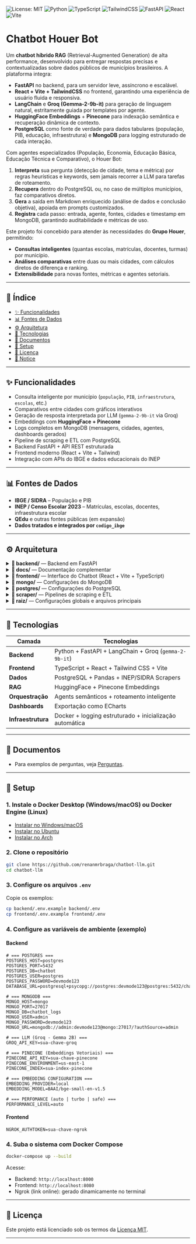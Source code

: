 ![License: MIT](https://img.shields.io/badge/License-MIT-yellow.svg?style=for-the-badge)
![Python](https://img.shields.io/badge/Python-3.13%2B-blue?style=for-the-badge&logo=python&logoColor=white)
![TypeScript](https://img.shields.io/badge/TypeScript-3178C6?style=for-the-badge&logo=typescript&logoColor=white)
![TailwindCSS](https://img.shields.io/badge/Tailwind_CSS-38B2AC?style=for-the-badge&logo=tailwind-css&logoColor=white)
![FastAPI](https://img.shields.io/badge/FastAPI-00C7B7?style=for-the-badge&logo=fastapi&logoColor=white)
![React](https://img.shields.io/badge/React-2023-%2361DAFB?style=for-the-badge&logo=react&logoColor=white)
![Vite](https://img.shields.io/badge/Vite-646CFF?style=for-the-badge&logo=vite&logoColor=white)

# Chatbot Houer Bot

Um **chatbot híbrido RAG** (Retrieval-Augmented Generation) de alta performance, desenvolvido para entregar respostas precisas e contextualizadas sobre dados públicos de municípios brasileiros.
A plataforma integra:

- **FastAPI** no backend, para um servidor leve, assíncrono e escalável.
- **React + Vite + TailwindCSS** no frontend, garantindo uma experiência de usuário fluida e responsiva.
- **LangChain** e **Groq (Gemma-2-9b-it)** para geração de linguagem natural, estritamente guiada por templates por agente.
- **HuggingFace Embeddings** + **Pinecone** para indexação semântica e recuperação dinâmica de contexto.
- **PostgreSQL** como fonte de verdade para dados tabulares (população, PIB, educação, infraestrutura) e **MongoDB** para logging estruturado de cada interação.

Com agentes especializados (População, Economia, Educação Básica, Educação Técnica e Comparativo), o Houer Bot:

1. **Interpreta** sua pergunta (detecção de cidade, tema e métrica) por regras heurísticas e keywords, sem jamais recorrer a LLM para tarefas de roteamento.
2. **Recupera** dentro do PostgreSQL ou, no caso de múltiplos municípios, faz comparativos diretos.
3. **Gera** a saída em Markdown enriquecido (análise de dados e conclusão objetiva), apoiada em prompts customizados.
4. **Registra** cada passo: entrada, agente, fontes, cidades e timestamp em MongoDB, garantindo auditabilidade e métricas de uso.

Este projeto foi concebido para atender às necessidades do **Grupo Houer**, permitindo:

- **Consultas inteligentes** (quantas escolas, matrículas, docentes, turmas) por município.
- **Análises comparativas** entre duas ou mais cidades, com cálculos diretos de diferença e ranking.
- **Extensibilidade** para novas fontes, métricas e agentes setoriais.

---

## 📌 Índice

- [✨ Funcionalidades](#-funcionalidades)
- [📊 Fontes de Dados](#-fontes-de-dados)
- [⚙️ Arquitetura](#️-arquitetura)
- [🧰 Tecnologias](#-tecnologias)
- [💬 Documentos](#-exemplos-de-perguntas)
- [🚀 Setup](#-setup)
- [📄 Licença](#-licença)
- [📢 Notice](#-notice)

---

## ✨ Funcionalidades

- Consulta inteligente por município (`população`, `PIB`, `infraestrutura`, `escolas`, etc.)
- Comparativos entre cidades com gráficos interativos
- Geração de resposta interpretada por LLM (`gemma-2-9b-it` via Groq)
- Embeddings com **HuggingFace + Pinecone**
- Logs completos em MongoDB (mensagens, cidades, agentes, dashboards gerados)
- Pipeline de scraping e ETL com PostgreSQL
- Backend FastAPI + API REST estruturada
- Frontend moderno (React + Vite + Tailwind)
- Integração com APIs do IBGE e dados educacionais do INEP

---

## 📊 Fontes de Dados

- **IBGE / SIDRA** – População e PIB
- **INEP / Censo Escolar 2023** – Matrículas, escolas, docentes, infraestrutura escolar
- **QEdu** e outras fontes públicas (em expansão)
- **Dados tratados e integrados por `codigo_ibge`**

---

## ⚙️ Arquitetura

<details>
<summary><strong>📁 backend/</strong> — Backend em FastAPI</summary>

```bash
├── config/               # Configurações específicas do backend (ngrok, environment, etc.)
├── core/                 # Agentes semânticos, roteadores, prompts e engine LLM
├── data/                 # Dados baixados e embeddings locais gerados
├── database/             # Conexões e funções auxiliares para PostgreSQL e MongoDB
├── startup/              # Inicialização automática de embeddings e serviços
├── tests/                # Testes automatizados do backend
├── uploads-temp/         # Diretório temporário para uploads do usuário
├── utils/                # Funções utilitárias (logs, embedder, retriever, etc.)
├── .dockerignore         # Arquivos ignorados no build da imagem Docker do backend
├── .env                  # Variáveis de ambiente reais (não versionadas)
├── .env.example          # Modelo de variáveis para ambiente backend
├── Dockerfile            # Dockerfile com build do backend em FastAPI
├── main.py               # Entrypoint principal da API FastAPI
└── requirements.txt      # Dependências Python do backend
```

</details>

<details>
<summary><strong>📁 docs/</strong> — Documentação complementar</summary>

```bash
├── Explicação.md         # Documento de Business Understanding do projeto
└── Perguntas.md          # Exemplos prontos de perguntas ao chatbot
```

</details>

<details>
<summary><strong>📁 frontend/</strong> — Interface do Chatbot (React + Vite + TypeScript)</summary>

```bash
├── ngrok/                # Variáveis do ngrok e script para expor endereço no terminal
├── public/               # Assets públicos servidos pelo Vite (favicon, index, etc.)
├── src/                  # Interface do chatbot (React + TypeScript)
├── .dockerignore         # Arquivos ignorados no build da imagem Docker do frontend
├── .env                  # Variáveis de ambiente reais do frontend
├── .env.example          # Modelo de variáveis para frontend
├── components.json       # Configurações opcionais de componentes dinâmicos
├── Dockerfile            # Dockerfile do frontend com suporte ao ngrok
├── eslint.config.js      # Configuração do ESLint (análise estática do código)
├── index.html            # HTML base usado pelo Vite para montar o app
├── package.json          # Lista de dependências, scripts e metadados do frontend
├── postcss.config.js     # Plugins de pós-processamento CSS (ex: autoprefixer)
├── tailwind.config.ts    # Configurações visuais customizadas do Tailwind
├── tsconfig.app.json     # Configuração TypeScript para a aplicação React
├── tsconfig.json         # Configuração global do TypeScript
├── tsconfig.node.json    # Configuração para scripts/utilitários Node.js
├── vite.config.ts        # Configuração do Vite (server, proxy, plugins)
└── yarn.lock             # Snapshot das dependências instaladas (Gerenciador Yarn)
```

</details>

<details>
<summary><strong>📁 mongo/</strong> — Configurações do MongoDB</summary>

```bash
└── mongod.conf           # Arquivo de configuração do MongoDB (log, path, porta)
```

</details>

<details>
<summary><strong>📁 postgres/</strong> — Configurações do PostgreSQL</summary>

```bash
├── init.sql              # Script de inicialização do banco PostgreSQL (tabelas, dados)
├── pg_hba.conf           # Configuração de acesso do PostgreSQL (host-based authentication)
└── postgresql.conf       # Configuração geral do PostgreSQL (port, logging, etc.)
```

</details>

<details>
<summary><strong>📁 scraper/</strong> — Pipelines de scraping e ETL</summary>

```bash
├── config/               # Arquivos de configuração e parâmetros de scraping
├── core/                 # Scrapers principais (SIDRA, INEP, QEdu, Portal da Transparência)
├── data/                 # Dados brutos, limpos e tratados pelo pipeline ETL
├── utils/                # Funções auxiliares de scraping e transformação
├── requirements.txt      # Dependências Python do scraper
└── scrap.py            # Pipeline central do scraping (orquestração dos módulos)
```

</details>

<details>
<summary><strong>📁 raiz/</strong> — Configurações globais e arquivos principais</summary>

```bash
├── .gitignore                   # Arquivos e pastas ignoradas pelo Git (ex: .env, __pycache__)
├── .pre-commit-config.yaml      # Configuração dos hooks automatizados de pré-commit
├── .prettierrc                  # Regras de formatação automática para o frontend
├── docker-compose.yml           # Orquestração de todos os serviços com Docker Compose
├── LICENSE                      # Licença MIT do projeto
├── mypy.ini                     # Regras de tipagem estática para o Python com mypy
├── NOTICE.md                    # Avisos sobre uso de dados públicos e fontes oficiais
├── pyrightconfig.json           # Regras de tipagem estática do TypeScript com Pyright
└── README.md                    # Documentação principal do projeto
```

</details>

---

## 🧰 Tecnologias

| Camada             | Tecnologias                                             |
| ------------------ | ------------------------------------------------------- |
| **Backend**        | Python + FastAPI + LangChain + Groq (`gemma-2-9b-it`)   |
| **Frontend**       | TypeScript + React + Tailwind CSS + Vite                |
| **Dados**          | PostgreSQL + Pandas + INEP/SIDRA Scrapers               |
| **RAG**            | HuggingFace + Pinecone Embeddings                       |
| **Orquestração**   | Agents semânticos + roteamento inteligente              |
| **Dashboards**     | Exportação como ECharts                                 |
| **Infraestrutura** | Docker + logging estruturado + inicialização automática |

---

## 💬 Documentos

- Para exemplos de perguntas, veja [Perguntas](docs/Perguntas.md).

---

## 🚀 Setup

### 1. Instale o Docker Desktop (Windows/macOS) ou Docker Engine (Linux)

- [Instalar no Windows/macOS](https://www.docker.com/products/docker-desktop/)
- [Instalar no Ubuntu](https://docs.docker.com/engine/install/ubuntu/)
- [Instalar no Arch](https://wiki.archlinux.org/title/Docker)

### 2. Clone o repositório

```bash
git clone https://github.com/renanmrbraga/chatbot-llm.git
cd chatbot-llm
```

### 3. Configure os arquivos `.env`

Copie os exemplos:

```bash
cp backend/.env.example backend/.env
cp frontend/.env.example frontend/.env
```

### 4. Configure as variáveis de ambiente (exemplo)

#### Backend

```dotenv
# === POSTGRES ===
POSTGRES_HOST=postgres
POSTGRES_PORT=5432
POSTGRES_DB=chatbot
POSTGRES_USER=postgres
POSTGRES_PASSWORD=devmode123
DATABASE_URL=postgresql+psycopg://postgres:devmode123@postgres:5432/chatbot

# === MONGODB ===
MONGO_HOST=mongo
MONGO_PORT=27017
MONGO_DB=chatbot_logs
MONGO_USER=admin
MONGO_PASSWORD=devmode123
MONGO_URL=mongodb://admin:devmode123@mongo:27017/?authSource=admin

# === LLM (Groq - Gemma 2B) ===
GROQ_API_KEY=sua-chave-groq

# === PINECONE (Embeddings Vetoriais) ===
PINECONE_API_KEY=sua-chave-pinecone
PINECONE_ENVIRONMENT=us-east-1
PINECONE_INDEX=sua-index-pinecone

# === EMBEDDING CONFIGURATION ===
EMBEDDING_PROVIDER=local
EMBEDDING_MODEL=BAAI/bge-small-en-v1.5

# === PERFOMANCE (auto | turbo | safe) ===
PERFORMANCE_LEVEL=auto
```

#### Frontend

```dotenv
NGROK_AUTHTOKEN=sua-chave-ngrok
```

### 4. Suba o sistema com Docker Compose

```bash
docker-compose up --build
```

Acesse:

- Backend: `http://localhost:8000`
- Frontend: `http://localhost:8080`
- Ngrok (link online): gerado dinamicamente no terminal

---

## 📄 Licença

Este projeto está licenciado sob os termos da [Licença MIT](./LICENSE).

---
